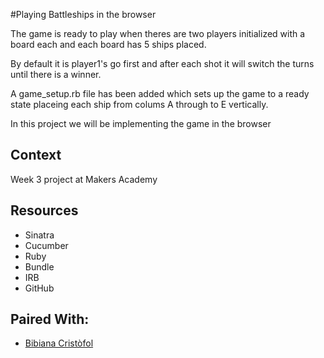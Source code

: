 #Playing Battleships in the browser

The game is ready to play when theres are two players initialized with a board each and each board has 5 ships placed. 

By default it is player1's go first and after each shot it will switch the turns until there is a winner. 

A game_setup.rb file has been added which sets up the game to a ready state placeing each ship from colums A through to E vertically. 

In this project we will be implementing the game in the browser

## Context

Week 3 project at Makers Academy

## Resources

- Sinatra
- Cucumber
- Ruby
- Bundle
- IRB
- GitHub

## Paired With:

- [Bibiana Cristòfol](https://github.com/BibianaC)
	
